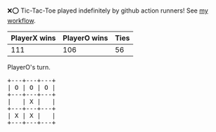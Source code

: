 :x::o: Tic-Tac-Toe played indefinitely by github action runners! See [my workflow](.github/workflows/play.yaml).

|PlayerX wins|PlayerO wins|Ties|
|-|-|-|
|111|106|56|

PlayerO's turn.

<pre>
+---+---+---+
| O | O | O |
+---+---+---+
|   | X |   |
+---+---+---+
| X | X |   |
+---+---+---+
</pre>